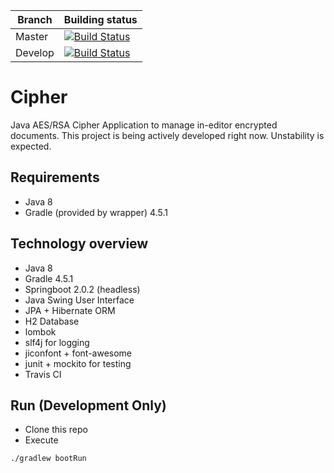
| Branch  | Building status  |
|---------|------------------|
| Master  | [![Build Status](https://travis-ci.com/lpenap/cipher.svg?branch=master)](https://travis-ci.com/lpenap/cipher)  |
| Develop | [![Build Status](https://travis-ci.com/lpenap/cipher.svg?branch=develop)](https://travis-ci.com/lpenap/cipher) |

# Cipher
Java AES/RSA Cipher Application to manage in-editor encrypted documents.
This project is being actively developed right now. Unstability is expected.

## Requirements
* Java 8
* Gradle (provided by wrapper) 4.5.1

## Technology overview
* Java 8
* Gradle 4.5.1
* Springboot 2.0.2 (headless)
* Java Swing User Interface
* JPA + Hibernate ORM
* H2 Database
* lombok
* slf4j for logging
* jiconfont + font-awesome
* junit + mockito for testing
* Travis CI

## Run (Development Only)
* Clone this repo
* Execute
```bash
./gradlew bootRun
```

